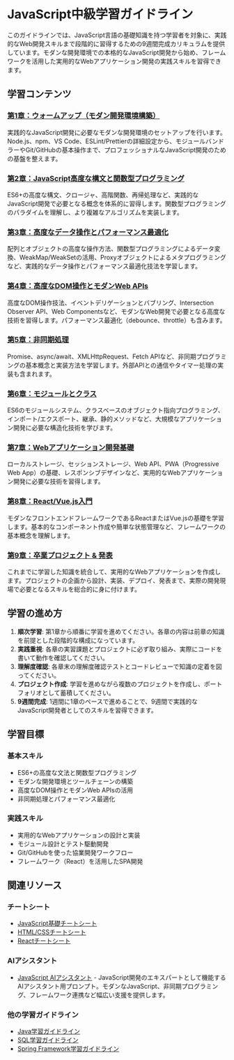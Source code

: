 # JavaScript中級学習ガイドライン

このガイドラインでは、JavaScript言語の基礎知識を持つ学習者を対象に、実践的なWeb開発スキルまで段階的に習得するための9週間完成カリキュラムを提供しています。モダンな開発環境での本格的なJavaScript開発から始め、フレームワークを活用した実用的なWebアプリケーション開発の実践スキルを習得できます。

## 学習コンテンツ

### [第1章：ウォームアップ（モダン開発環境構築）](https://fcircle-biz.github.io/tech_docs/guide/frontend/javascript-intermediate/javascript_chapter1.html)
実践的なJavaScript開発に必要なモダンな開発環境のセットアップを行います。Node.js、npm、VS Code、ESLint/Prettierの詳細設定から、モジュールバンドラーやGit/GitHubの基本操作まで、プロフェッショナルなJavaScript開発のための基盤を整えます。

### [第2章：JavaScript高度な構文と関数型プログラミング](https://fcircle-biz.github.io/tech_docs/guide/frontend/javascript-intermediate/javascript_chapter2.html)
ES6+の高度な構文、クロージャ、高階関数、再帰処理など、実践的なJavaScript開発で必要となる概念を体系的に習得します。関数型プログラミングのパラダイムを理解し、より複雑なアルゴリズムを実装します。

### [第3章：高度なデータ操作とパフォーマンス最適化](https://fcircle-biz.github.io/tech_docs/guide/frontend/javascript-intermediate/javascript_chapter3.html)
配列とオブジェクトの高度な操作方法、関数型プログラミングによるデータ変換、WeakMap/WeakSetの活用、Proxyオブジェクトによるメタプログラミングなど、実践的なデータ操作とパフォーマンス最適化技法を学習します。

### [第4章：高度なDOM操作とモダンWeb APIs](https://fcircle-biz.github.io/tech_docs/guide/frontend/javascript-intermediate/javascript_chapter4.html)
高度なDOM操作技法、イベントデリゲーションとバブリング、Intersection Observer API、Web Componentsなど、モダンなWeb開発で必要となる高度な技術を習得します。パフォーマンス最適化（debounce、throttle）も含みます。

### [第5章：非同期処理](https://fcircle-biz.github.io/tech_docs/guide/frontend/javascript-intermediate/javascript_chapter5.html)
Promise、async/await、XMLHttpRequest、Fetch APIなど、非同期プログラミングの基本概念と実装方法を学習します。外部APIとの通信やタイマー処理の実装も含まれます。

### [第6章：モジュールとクラス](https://fcircle-biz.github.io/tech_docs/guide/frontend/javascript-intermediate/javascript_chapter6.html)
ES6のモジュールシステム、クラスベースのオブジェクト指向プログラミング、インポート/エクスポート、継承、静的メソッドなど、大規模なアプリケーション開発に必要な構造化技術を学びます。

### [第7章：Webアプリケーション開発基礎](https://fcircle-biz.github.io/tech_docs/guide/frontend/javascript-intermediate/javascript_chapter7.html)
ローカルストレージ、セッションストレージ、Web API、PWA（Progressive Web App）の基礎、レスポンシブデザインなど、実用的なWebアプリケーション開発に必要な技術を習得します。

### [第8章：React/Vue.js入門](https://fcircle-biz.github.io/tech_docs/guide/frontend/javascript-intermediate/javascript_chapter8.html)
モダンなフロントエンドフレームワークであるReactまたはVue.jsの基礎を学習します。基本的なコンポーネント作成や簡単な状態管理など、フレームワークの基本概念を理解します。

### [第9章：卒業プロジェクト & 発表](https://fcircle-biz.github.io/tech_docs/guide/frontend/javascript-intermediate/javascript_chapter9.html)
これまでに学習した知識を統合して、実用的なWebアプリケーションを作成します。プロジェクトの企画から設計、実装、デプロイ、発表まで、実際の開発現場で必要となるスキルを総合的に身に付けます。

## 学習の進め方

1. **順次学習**: 第1章から順番に学習を進めてください。各章の内容は前章の知識を前提とした段階的な構成になっています。
2. **実践重視**: 各章の実習課題とプロジェクトに必ず取り組み、実際にコードを書いて動作を確認してください。
3. **理解度確認**: 各章末の理解度確認テストとコードレビューで知識の定着を図ってください。
4. **プロジェクト作成**: 学習を進めながら複数のプロジェクトを作成し、ポートフォリオとして蓄積してください。
5. **9週間完成**: 1週間に1章のペースで進めることで、9週間で実践的なJavaScript開発者としてのスキルを習得できます。

## 学習目標

### 基本スキル
- ES6+の高度な文法と関数型プログラミング
- モダンな開発環境とツールチェーンの構築
- 高度なDOM操作とモダンWeb APIsの活用
- 非同期処理とパフォーマンス最適化

### 実践スキル
- 実用的なWebアプリケーションの設計と実装
- モジュール設計とテスト駆動開発
- Git/GitHubを使った協業開発ワークフロー
- フレームワーク（React）を活用したSPA開発

## 関連リソース

### チートシート
- [JavaScript基礎チートシート](https://fcircle-biz.github.io/tech_docs/cheatsheet/fundamentals/js-cheatsheet.html)
- [HTML/CSSチートシート](https://fcircle-biz.github.io/tech_docs/cheatsheet/fundamentals/html-css-cheatsheet.html)
- [Reactチートシート](https://fcircle-biz.github.io/tech_docs/cheatsheet/applied/react-cheatsheet.html)

### AIアシスタント
- [JavaScript AIアシスタント](https://fcircle-biz.github.io/tech_docs/prompt/js-assistant-prompt.html) - JavaScript開発のエキスパートとして機能するAIアシスタント用プロンプト。モダンなJavaScript、非同期プログラミング、フレームワーク連携など幅広い支援を提供します。

### 他の学習ガイドライン
- [Java学習ガイドライン](../java-ecosystem/java/README.md)
- [SQL学習ガイドライン](../database/sql/README.md)
- [Spring Framework学習ガイドライン](../java-ecosystem/spring/README.md)